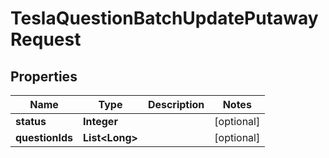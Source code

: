 

# TeslaQuestionBatchUpdatePutawayRequest


## Properties

Name | Type | Description | Notes
------------ | ------------- | ------------- | -------------
**status** | **Integer** |  |  [optional]
**questionIds** | **List&lt;Long&gt;** |  |  [optional]



